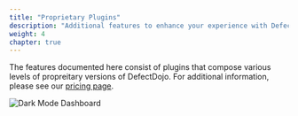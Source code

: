 ```yaml
---
title: "Proprietary Plugins"
description: "Additional features to enhance your experience with Defect Dojo."
weight: 4
chapter: true
---
```


The features documented here consist of plugins that compose various levels of propreitary versions of DefectDojo. For additional information, please see our [pricing page](https://www.defectdojo.com/pricing).

![Dark Mode Dashboard](../../images/dm-dashboard.png)